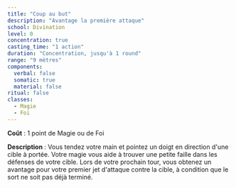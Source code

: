 ```yaml
---
title: "Coup au but"
description: "Avantage la première attaque"
school: Divination
level: 0
concentration: true
casting_time: "1 action"
duration: "Concentration, jusqu'à 1 round"
range: "9 mètres"
components:
  verbal: false
  somatic: true
  material: false
ritual: false
classes:
  - Magie
  - Foi
---
```

**Coût** : 1 point de Magie ou de Foi  

**Description** : Vous tendez votre main et pointez un doigt en direction d'une cible à portée. Votre magie vous aide à trouver une petite faille dans les défenses de votre cible. Lors de votre prochain tour, vous obtenez un avantage pour votre premier jet d'attaque contre la cible, à condition que le sort ne soit pas déjà terminé.   
